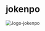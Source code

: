 # jokenpo

<div>
<img align="center" alt="Jogo-jokenpo" src="https://cdn.discordapp.com/attachments/874987121587388471/875337014424260608/jokenpo.gif">
</div>
